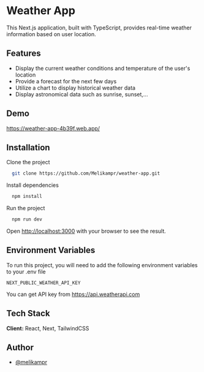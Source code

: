 
# Weather App

This Next.js application, built with TypeScript, provides real-time weather information based on user location.

## Features

- Display the current weather conditions and temperature of the user's location
- Provide a forecast for the next few days
- Utilize a chart to display historical weather data
- Display astronomical data such as sunrise, sunset,...


## Demo

https://weather-app-4b39f.web.app/
## Installation

Clone the project

```bash
  git clone https://github.com/Melikampr/weather-app.git
```

Install dependencies

```bash
  npm install
```

Run the project
```bash
  npm run dev
```

Open [http://localhost:3000](http://localhost:3000) with your browser to see the result.


## Environment Variables

To run this project, you will need to add the following environment variables to your .env file

`NEXT_PUBLIC_WEATHER_API_KEY`

You can get API key from
https://api.weatherapi.com


## Tech Stack

**Client:** React, Next, TailwindCSS


## Author

- [@melikampr](https://www.github.com/melikampr)

